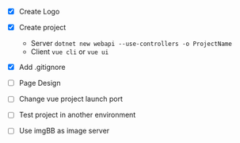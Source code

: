 - [x] Create Logo 
- [x] Create project
    - Server `dotnet new webapi --use-controllers -o ProjectName`
    - Client `vue cli` or `vue ui`
- [x] Add .gitignore
- [ ] Page Design
- [ ] Change vue project launch port
- [ ] Test project in another environment


- [ ] Use imgBB as image server